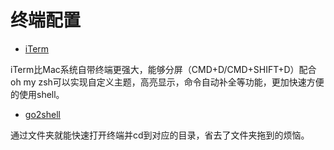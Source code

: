# 终端配置

* [iTerm]()  

iTerm比Mac系统自带终端更强大，能够分屏（CMD+D/CMD+SHIFT+D）配合oh my zsh可以实现自定义主题，高亮显示，命令自动补全等功能，更加快速方便的使用shell。    

* [go2shell](https://www.jianshu.com/p/632db53b4520)

通过文件夹就能快速打开终端并cd到对应的目录，省去了文件夹拖到的烦恼。
